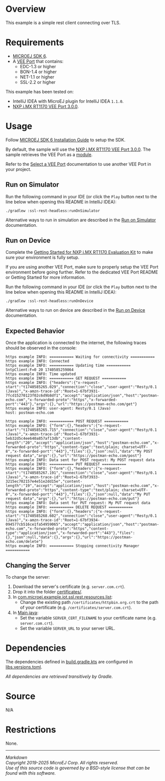 # Overview

This example is a simple rest client connecting over TLS.

# Requirements

* [MICROEJ SDK 6](https://docs.microej.com/en/latest/SDK6UserGuide/index.html).
* A [VEE Port](https://github.com/MicroEJ/?q=VEEPort&type=all&language=&sort=) that contains:
    * EDC-1.3 or higher
    * BON-1.4 or higher
    * NET-1.1 or higher
    * SSL-2.2 or higher

This example has been tested on:

- IntelliJ IDEA with MicroEJ plugin for IntelliJ IDEA ``1.1.0``.
- [NXP i.MX RT1170 VEE Port 3.0.0](https://github.com/MicroEJ/nxp-vee-imxrt1170-evk/tree/NXPVEE-MIMXRT1170-EVK-3.0.0).

# Usage

Follow [MICROEJ SDK 6 Installation Guide](https://docs.microej.com/en/latest/SDK6UserGuide/install.html) to setup the SDK.

By default, the sample will use the
[NXP i.MX RT1170 VEE Port 3.0.0](https://github.com/MicroEJ/nxp-vee-imxrt1170-evk/tree/NXPVEE-MIMXRT1170-EVK-3.0.0).
The sample retrieves the VEE Port as a [module](https://docs.microej.com/en/latest/SDK6UserGuide/selectVeePort.html#using-a-module-dependency).

Refer to the [Select a VEE Port](https://docs.microej.com/en/latest/SDK6UserGuide/selectVeePort.html)
documentation to use another VEE Port in your project.

## Run on Simulator

Run the following command in your IDE
(or click the ``Play`` button next to the line
below when opening this README in IntelliJ IDEA):

`./gradlew :ssl-rest-headless:runOnSimulator`

Alternative ways to run in simulation are described in the [Run on Simulator](https://docs.microej.com/en/latest/SDK6UserGuide/runOnSimulator.html) documentation.

## Run on Device

Complete the [Getting Started for NXP i.MX RT1170 Evaluation Kit](https://docs.microej.com/en/latest/SDK6UserGuide/gettingStartedIMXRT1170.html)
to make sure your environment is fully setup.

If you are using another VEE Port, make sure to properly setup the VEE Port environment
before going further. Refer to the dedicated VEE Port README or Getting Started for more information.

Run the following command in your IDE
(or click the ``Play`` button next to the line
below when opening this README in IntelliJ IDEA):

`./gradlew :ssl-rest-headless:runOnDevice`

Alternative ways to run on device are described in the [Run on Device](https://docs.microej.com/en/latest/SDK6UserGuide/runOnDevice.html) documentation.

## Expected Behavior

Once the application is connected to the internet,
the following traces should be observed in the console:

```
https example INFO: =========== Waiting for connectivity ===========
https example INFO: Connected
https example INFO: =========== Updating time ===========
SntpClient:F=0 20 1740585259864
https example INFO: Time updated
https example INFO: =========== GET REQUEST ===========
https example INFO: {"headers":{"x-request-start":"t1740585265.029","connection":"close","user-agent":"Resty/0.1 (Java)","x-amzn-trace-id":"Root=1-67bf3931-7fcd15270123f02c6d9b8df1","accept":"application/json","host":"postman-echo.com","x-forwarded-proto":"https","x-forwarded-port":"443"},"args":{},"url":"https://postman-echo.com/get"}
https example INFO: user-agent: Resty/0.1 (Java)
host: postman-echo.com

https example INFO: =========== POST REQUEST ===========
https example INFO: {"form":{},"headers":{"x-request-start":"t1740585265.715","connection":"close","user-agent":"Resty/0.1 (Java)","x-amzn-trace-id":"Root=1-67bf3931-5eb32d5c4ee640a857af13db","content-length":"20","accept":"application/json","host":"postman-echo.com","x-forwarded-proto":"https","content-type":"text/plain; charset=UTF-8","x-forwarded-port":"443"},"files":{},"json":null,"data":"My POST request data","args":{},"url":"https://postman-echo.com/post"}
https example INFO: Data sent for POST request: My POST request data
https example INFO: =========== PUT REQUEST ===========
https example INFO: {"form":{},"headers":{"x-request-start":"t1740585267.191","connection":"close","user-agent":"Resty/0.1 (Java)","x-amzn-trace-id":"Root=1-67bf3933-3215ec702157e4e51e2dd15e","content-length":"19","accept":"application/json","host":"postman-echo.com","x-forwarded-proto":"https","content-type":"text/plain; charset=UTF-8","x-forwarded-port":"443"},"files":{},"json":null,"data":"My PUT request data","args":{},"url":"https://postman-echo.com/put"}
https example INFO: Data sent for PUT request: My PUT request data
https example INFO: =========== DELETE REQUEST ===========
https example INFO: {"form":{},"headers":{"x-request-start":"t1740585268.602","connection":"close","user-agent":"Resty/0.1 (Java)","x-amzn-trace-id":"Root=1-67bf3934-094577cb516ce1fa54959065","accept":"application/json","host":"postman-echo.com","x-forwarded-proto":"https","content-type":"application/json","x-forwarded-port":"443"},"files":{},"json":null,"data":{},"args":{},"url":"https://postman-echo.com/delete"}
https example INFO: =========== Stopping connectivity Manager ===========
```

## Changing the Server

To change the server:

1. Download the server's certificate (e.g. ``server.com.crt``).
2. Drop it into the folder [certificates/](src/main/resources/certificates).
3. In [com.microej.example.iot.ssl.rest.resources.list](src/main/resources/com/microej/example/iot/ssl/rest/com.microej.example.iot.ssl.rest.resources.list):
    * Change the existing path ``/certificates/httpbin.org.crt`` to the path of your certificate (e.g. ``/certificates/server.com.crt``).
4. In [Main.java](src/main/java/com/microej/example/iot/ssl/rest/Main.java):
    * Set the variable ``SERVER_CERT_FILENAME`` to your certificate name (e.g. ``server.com.crt``).
    * Set the variable ``SERVER_URL`` to your server URL.

# Dependencies

The dependencies defined in [build.gradle.kts](build.gradle.kts)
are configured in [libs.versions.toml](../gradle/libs.versions.toml).

_All dependencies are retrieved transitively by Gradle._

# Source

N/A

# Restrictions

None.

---  
_Markdown_   
_Copyright 2019-2025 MicroEJ Corp. All rights reserved._   
_Use of this source code is governed by a BSD-style license that can be found with this software._  